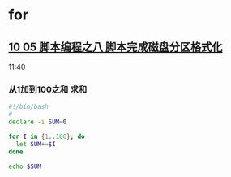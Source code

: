 # for

## [10 05 脚本编程之八 脚本完成磁盘分区格式化](https://www.youtube.com/watch?v=kiUp9i7ewEI)

11:40

### 从1加到100之和 求和

```bash
#!/bin/bash
#
declare -i SUM=0

for I in {1..100}; do
  let SUM+=$I
done

echo $SUM

```


